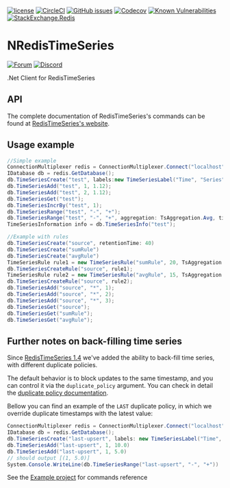 [![license](https://img.shields.io/github/license/RedisTimeSeries/NRedisTimeSeries.svg)](https://github.com/RedisTimeSeries/NRedisTimeSeries)
[![CircleCI](https://circleci.com/gh/RedisTimeSeries/NRedisTimeSeries/tree/master.svg?style=svg)](https://circleci.com/gh/RedisTimeSeries/NRedisTimeSeries/tree/master)
[![GitHub issues](https://img.shields.io/github/release/RedisTimeSeries/NRedisTimeSeries.svg)](https://github.com/RedisTimeSeries/NRedisTimeSeries/releases/latest)
[![Codecov](https://codecov.io/gh/RedisTimeSeries/NRedisTimeSeries/branch/master/graph/badge.svg)](https://codecov.io/gh/RedisTimeSeries/NRedisTimeSeries)
[![Known Vulnerabilities](https://snyk.io/test/github/RedisTimeSeries/NRedisTimeSeries/badge.svg?targetFile=NRedisTimeSeries/NRedisTimeSeries.csproj)](https://snyk.io/test/github/RedisTimeSeries/NRedisTimeSeries?targetFile=NRedisTimeSeries/NRedisTimeSeries.csproj)
[![StackExchange.Redis](https://img.shields.io/nuget/v/NRedisTimeSeries.svg)](https://www.nuget.org/packages/NRedisTimeSeries/)

# NRedisTimeSeries
[![Forum](https://img.shields.io/badge/Forum-RedisTimeSeries-blue)](https://forum.redislabs.com/c/modules/redistimeseries)
[![Discord](https://img.shields.io/discord/697882427875393627?style=flat-square)](https://discord.gg/KExRgMb)

.Net Client for RedisTimeSeries


## API
The complete documentation of RedisTimeSeries's commands can be found at [RedisTimeSeries's website](http://redistimeseries.io/).

## Usage example

```C#
//Simple example
ConnectionMultiplexer redis = ConnectionMultiplexer.Connect("localhost");
IDatabase db = redis.GetDatabase();
db.TimeSeriesCreate("test", labels:new TimeSeriesLabel("Time", "Series"));
db.TimeSeriesAdd("test", 1, 1.12);
db.TimeSeriesAdd("test", 2, 1.12);
db.TimeSeriesGet("test");
db.TimeSeriesIncrBy("test", 1);
db.TimeSeriesRange("test", "-", "+");
db.TimeSeriesRange("test", "-", "+", aggregation: TsAggregation.Avg, timeBucket: 10);
TimeSeriesInformation info = db.TimeSeriesInfo("test");               

//Example with rules
db.TimeSeriesCreate("source", retentionTime: 40)
db.TimeSeriesCreate("sumRule")
db.TimeSeriesCreate("avgRule")
TimeSeriesRule rule1 = new TimeSeriesRule("sumRule", 20, TsAggregation.Sum);
db.TimeSeriesCreateRule("source", rule1);
TimeSeriesRule rule2 = new TimeSeriesRule("avgRule", 15, TsAggregation.Avg);
db.TimeSeriesCreateRule("source", rule2);
db.TimeSeriesAdd("source", "*", 1);
db.TimeSeriesAdd("source", "*", 2);
db.TimeSeriesAdd("source", "*", 3);
db.TimeSeriesGet("source");
db.TimeSeriesGet("sumRule");
db.TimeSeriesGet("avgRule");
```

## Further notes on back-filling time series

Since [RedisTimeSeries 1.4](https://github.com/RedisTimeSeries/RedisTimeSeries/releases/tag/v1.4.5) we've added the ability to back-fill time series, with different duplicate policies. 

The default behavior is to block updates to the same timestamp, and you can control it via the `duplicate_policy` argument. You can check in detail the [duplicate policy documentation](https://oss.redislabs.com/redistimeseries/configuration/#duplicate_policy).

Bellow you can find an example of the `LAST` duplicate policy, in which we override duplicate timestamps with the latest value:

```C#
ConnectionMultiplexer redis = ConnectionMultiplexer.Connect("localhost");
IDatabase db = redis.GetDatabase();
db.TimeSeriesCreate("last-upsert", labels: new TimeSeriesLabel("Time", "Series"), duplicatePolicy: TsDuplicatePolicy.LAST)
db.TimeSeriesAdd("last-upsert", 1, 10.0)
db.TimeSeriesAdd("last-upsert", 1, 5.0)
// should output [(1, 5.0)]
System.Console.WriteLine(db.TimeSeriesRange("last-upsert", "-", "+"))
```

See the [Example project](NRedisTimeSeries.Example) for commands reference
